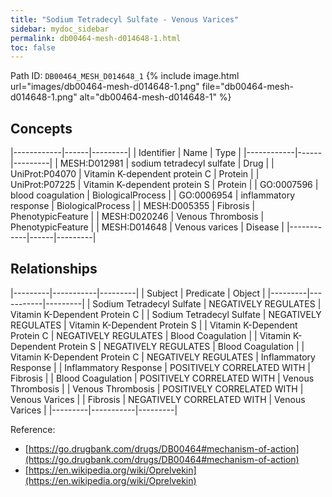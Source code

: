 ```yaml
---
title: "Sodium Tetradecyl Sulfate - Venous Varices"
sidebar: mydoc_sidebar
permalink: db00464-mesh-d014648-1.html
toc: false 
---
```



Path ID: `DB00464_MESH_D014648_1`
{% include image.html url="images/db00464-mesh-d014648-1.png" file="db00464-mesh-d014648-1.png" alt="db00464-mesh-d014648-1" %}

## Concepts

|------------|------|---------|
| Identifier | Name | Type    |
|------------|------|---------|
| MESH:D012981 | sodium tetradecyl sulfate | Drug |
| UniProt:P04070 | Vitamin K-dependent protein C | Protein |
| UniProt:P07225 | Vitamin K-dependent protein S | Protein |
| GO:0007596 | blood coagulation | BiologicalProcess |
| GO:0006954 | inflammatory response | BiologicalProcess |
| MESH:D005355 | Fibrosis | PhenotypicFeature |
| MESH:D020246 | Venous Thrombosis | PhenotypicFeature |
| MESH:D014648 | Venous varices | Disease |
|------------|------|---------|

## Relationships

|---------|-----------|---------|
| Subject | Predicate | Object  |
|---------|-----------|---------|
| Sodium Tetradecyl Sulfate | NEGATIVELY REGULATES | Vitamin K-Dependent Protein C |
| Sodium Tetradecyl Sulfate | NEGATIVELY REGULATES | Vitamin K-Dependent Protein S |
| Vitamin K-Dependent Protein C | NEGATIVELY REGULATES | Blood Coagulation |
| Vitamin K-Dependent Protein S | NEGATIVELY REGULATES | Blood Coagulation |
| Vitamin K-Dependent Protein C | NEGATIVELY REGULATES | Inflammatory Response |
| Inflammatory Response | POSITIVELY CORRELATED WITH | Fibrosis |
| Blood Coagulation | POSITIVELY CORRELATED WITH | Venous Thrombosis |
| Venous Thrombosis | POSITIVELY CORRELATED WITH | Venous Varices |
| Fibrosis | NEGATIVELY CORRELATED WITH | Venous Varices |
|---------|-----------|---------|

Reference: 
  - [https://go.drugbank.com/drugs/DB00464#mechanism-of-action](https://go.drugbank.com/drugs/DB00464#mechanism-of-action)
  - [https://en.wikipedia.org/wiki/Oprelvekin](https://en.wikipedia.org/wiki/Oprelvekin)

